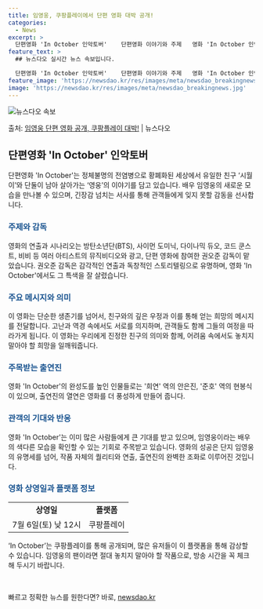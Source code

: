 ```yaml
---
title: 임영웅, 쿠팡플레이에서 단편 영화 대박 공개!
categories:
  - News
excerpt: >
  단편영화 'In October 인악토버'    단편영화 이야기와 주제   영화 'In October 인악토버…
feature_text: >
  ## 뉴스다오 실시간 뉴스 속보입니다.

  단편영화 'In October 인악토버'    단편영화 이야기와 주제   영화 'In October 인악토버…
feature_image: 'https://newsdao.kr/res/images/meta/newsdao_breakingnews.jpg'
image: 'https://newsdao.kr/res/images/meta/newsdao_breakingnews.jpg'
---
```


![뉴스다오 속보](https://newsdao.kr/res/images/meta/newsdao_breakingnews.jpg)

<p>출처: <a href="https://newsdao.kr/4651" rel="dofollow">임영웅 단편 영화 공개, 쿠팡플레이 대박!</a> | 뉴스다오</p>

<h2 data-ke-size="size26">단편영화 'In October' 인악토버</h2>
<p data-ke-size="size16">단편영화 'In October'는 정체불명의 전염병으로 황폐화된 세상에서 유일한 친구 ‘시월이’와 단둘이 남아 살아가는 ‘영웅’의 이야기를 담고 있습니다. 배우 임영웅의 새로운 모습을 만나볼 수 있으며, 긴장감 넘치는 서사를 통해 관객들에게 잊지 못할 감동을 선사합니다.</p>
<h3><b><span style="color: #1a5490;">주제와 감독</span></b></h3>
<p data-ke-size="size16">영화의 연출과 시나리오는 방탄소년단(BTS), 사이먼 도미닉, 다이나믹 듀오, 코드 쿤스트, 비비 등 여러 아티스트의 뮤직비디오와 광고, 단편 영화에 참여한 권오준 감독이 맡았습니다. 권오준 감독은 감각적인 연출과 독창적인 스토리텔링으로 유명하며, 영화 'In October'에서도 그 특색을 잘 살렸습니다.</p>
<h3><b><span style="color: #1a5490;">주요 메시지와 의미</span></b></h3>
<p data-ke-size="size16">이 영화는 단순한 생존기를 넘어서, 친구와의 깊은 우정과 이를 통해 얻는 희망의 메시지를 전달합니다. 고난과 역경 속에서도 서로를 의지하며, 관객들도 함께 그들의 여정을 따라가게 됩니다. 이 영화는 우리에게 진정한 친구의 의미와 함께, 어려움 속에서도 놓치지 말아야 할 희망을 일깨워줍니다.</p>
<h3><b><span style="color: #1a5490;">주목받는 출연진</span></b></h3>
<p data-ke-size="size16">영화 'In October'의 완성도를 높인 인물들로는 '희연' 역의 안은진, '준호' 역의 현봉식이 있으며, 출연진의 열연은 영화를 더 풍성하게 만들어 줍니다.</p>
<h3><b><span style="color: #1a5490;">관객의 기대와 반응</span></b></h3>
<p data-ke-size="size16">영화 'In October'는 이미 많은 사람들에게 큰 기대를 받고 있으며, 임영웅이라는 배우의 색다른 모습을 확인할 수 있는 기회로 주목받고 있습니다. 영화의 성공은 단지 임영웅의 유명세를 넘어, 작품 자체의 퀄리티와 연출, 출연진의 완벽한 조화로 이루어진 것입니다.</p>
<h3><b><span style="color: #1a5490;">영화 상영일과 플랫폼 정보</span></b></h3>
<table>
<tbody>
<tr>
<td style="text-align: center; height: 17px;"><b>상영일</b></td>
<td style="text-align: center; height: 17px;"><b>플랫폼</b></td>
</tr>
<tr>
<td style="text-align: center; height: 17px;">7월 6일(토) 낮 12시</td>
<td style="text-align: center; height: 17px;">쿠팡플레이</td>
</tr>
</tbody>
</table>
<p data-ke-size="size16">‘In October’는 쿠팡플레이를 통해 공개되며, 많은 유저들이 이 플랫폼을 통해 감상할 수 있습니다. 임영웅의 팬이라면 절대 놓치지 말아야 할 작품으로, 방송 시간을 꼭 체크해 두시기 바랍니다.</p>
<p data-ke-size="size16">&nbsp;</p> 

빠르고 정확한 뉴스를 원한다면? 바로, <a href="https://newsdao.kr" rel="dofollow">newsdao.kr</a>


